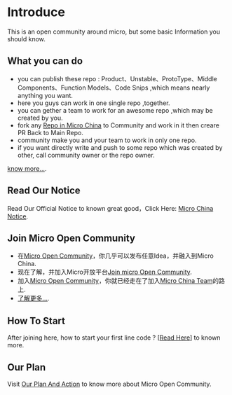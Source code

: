 # Introduce

This is an open community around micro, but some basic Information you should know.

## What you can do 

+ you can publish these repo : Product、Unstable、ProtoType、Middle Components、Function Models、Code Snips ,which means nearly anything you want.
+ here you guys can work in one single repo ,together.
+ you can gether a team to work for an awesome repo ,which may be created by you.
+ fork any [Repo in Micro China](https://github.com/micro-in-cn) to Community and work in it then creare PR Back to Main Repo.
+ community make you and your team to work in only one repo.
+ if you want directly write and push to some repo which was created by other, call community owner or the repo owner.

[know more...](how-to-start.md).


## Read Our Notice

Read Our Official Notice to known great good，Click Here: [Micro China Notice](https://github.com/micro-in-cn/Notice).

## Join Micro Open Community

+ 在[Micro Open Community](https://github.com/micro-community)，你几乎可以发布任意Idea，并融入到Micro China.
+ 现在了解，并加入Micro开放平台[Join micro Open Community](https://github.com/micro-community/how-to-join).
+ 加入[Micro Open Community](https://github.com/micro-community)，你就已经走在了加入[Micro China Team](https://github.com/micro-in-cn/Notice/blob/master/README.md#%E5%8A%A0%E5%85%A5micro-china-team)的路上.
+ [了解更多...](https://github.com/micro-in-cn/Notice/blob/master/we-need-you.md).

## How To Start 

After joining here, how to start your first line code ? [[Read Here](how-to-start.md)] to known more.

## Our Plan

Visit [Our Plan And Action](our-plan-and-action.md) to know more about Micro Open Community.

